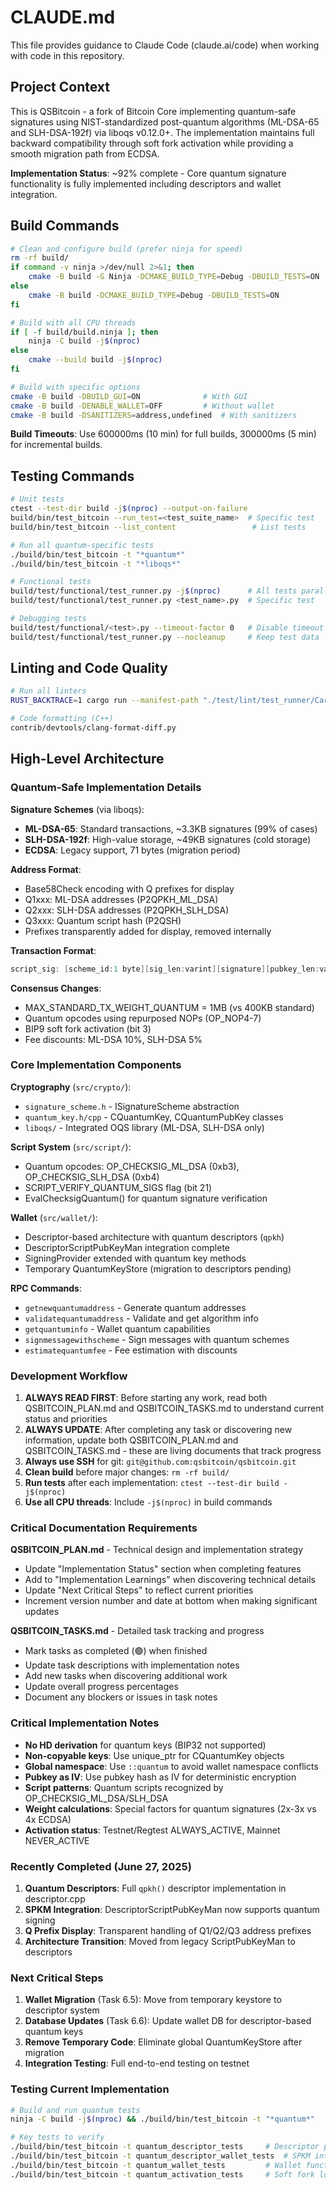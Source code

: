 # CLAUDE.md

This file provides guidance to Claude Code (claude.ai/code) when working with code in this repository.

## Project Context

This is QSBitcoin - a fork of Bitcoin Core implementing quantum-safe signatures using NIST-standardized post-quantum algorithms (ML-DSA-65 and SLH-DSA-192f) via liboqs v0.12.0+. The implementation maintains full backward compatibility through soft fork activation while providing a smooth migration path from ECDSA.

**Implementation Status**: ~92% complete - Core quantum signature functionality is fully implemented including descriptors and wallet integration.

## Build Commands

```bash
# Clean and configure build (prefer ninja for speed)
rm -rf build/
if command -v ninja >/dev/null 2>&1; then
    cmake -B build -G Ninja -DCMAKE_BUILD_TYPE=Debug -DBUILD_TESTS=ON
else
    cmake -B build -DCMAKE_BUILD_TYPE=Debug -DBUILD_TESTS=ON
fi

# Build with all CPU threads
if [ -f build/build.ninja ]; then
    ninja -C build -j$(nproc)
else
    cmake --build build -j$(nproc)
fi

# Build with specific options
cmake -B build -DBUILD_GUI=ON              # With GUI
cmake -B build -DENABLE_WALLET=OFF         # Without wallet
cmake -B build -DSANITIZERS=address,undefined  # With sanitizers
```

**Build Timeouts**: Use 600000ms (10 min) for full builds, 300000ms (5 min) for incremental builds.

## Testing Commands

```bash
# Unit tests
ctest --test-dir build -j$(nproc) --output-on-failure
build/bin/test_bitcoin --run_test=<test_suite_name>  # Specific test
build/bin/test_bitcoin --list_content                 # List tests

# Run all quantum-specific tests
./build/bin/test_bitcoin -t "*quantum*"
./build/bin/test_bitcoin -t "*liboqs*"

# Functional tests
build/test/functional/test_runner.py -j$(nproc)      # All tests parallel
build/test/functional/test_runner.py <test_name>.py  # Specific test

# Debugging tests
build/test/functional/<test>.py --timeout-factor 0   # Disable timeout
build/test/functional/test_runner.py --nocleanup     # Keep test data
```

## Linting and Code Quality

```bash
# Run all linters
RUST_BACKTRACE=1 cargo run --manifest-path "./test/lint/test_runner/Cargo.toml"

# Code formatting (C++)
contrib/devtools/clang-format-diff.py
```

## High-Level Architecture

### Quantum-Safe Implementation Details

**Signature Schemes** (via liboqs):
- **ML-DSA-65**: Standard transactions, ~3.3KB signatures (99% of cases)
- **SLH-DSA-192f**: High-value storage, ~49KB signatures (cold storage)
- **ECDSA**: Legacy support, 71 bytes (migration period)

**Address Format**:
- Base58Check encoding with Q prefixes for display
- Q1xxx: ML-DSA addresses (P2QPKH_ML_DSA)
- Q2xxx: SLH-DSA addresses (P2QPKH_SLH_DSA)  
- Q3xxx: Quantum script hash (P2QSH)
- Prefixes transparently added for display, removed internally

**Transaction Format**:
```cpp
script_sig: [scheme_id:1 byte][sig_len:varint][signature][pubkey_len:varint][pubkey]
```

**Consensus Changes**:
- MAX_STANDARD_TX_WEIGHT_QUANTUM = 1MB (vs 400KB standard)
- Quantum opcodes using repurposed NOPs (OP_NOP4-7)
- BIP9 soft fork activation (bit 3)
- Fee discounts: ML-DSA 10%, SLH-DSA 5%

### Core Implementation Components

**Cryptography** (`src/crypto/`):
- `signature_scheme.h` - ISignatureScheme abstraction
- `quantum_key.h/cpp` - CQuantumKey, CQuantumPubKey classes
- `liboqs/` - Integrated OQS library (ML-DSA, SLH-DSA only)

**Script System** (`src/script/`):
- Quantum opcodes: OP_CHECKSIG_ML_DSA (0xb3), OP_CHECKSIG_SLH_DSA (0xb4)
- SCRIPT_VERIFY_QUANTUM_SIGS flag (bit 21)
- EvalChecksigQuantum() for quantum signature verification

**Wallet** (`src/wallet/`):
- Descriptor-based architecture with quantum descriptors (`qpkh`)
- DescriptorScriptPubKeyMan integration complete
- SigningProvider extended with quantum key methods
- Temporary QuantumKeyStore (migration to descriptors pending)

**RPC Commands**:
- `getnewquantumaddress` - Generate quantum addresses
- `validatequantumaddress` - Validate and get algorithm info
- `getquantuminfo` - Wallet quantum capabilities
- `signmessagewithscheme` - Sign messages with quantum schemes
- `estimatequantumfee` - Fee estimation with discounts

### Development Workflow

1. **ALWAYS READ FIRST**: Before starting any work, read both QSBITCOIN_PLAN.md and QSBITCOIN_TASKS.md to understand current status and priorities
2. **ALWAYS UPDATE**: After completing any task or discovering new information, update both QSBITCOIN_PLAN.md and QSBITCOIN_TASKS.md - these are living documents that track progress
3. **Always use SSH** for git: `git@github.com:qsbitcoin/qsbitcoin.git`
4. **Clean build** before major changes: `rm -rf build/`
5. **Run tests** after each implementation: `ctest --test-dir build -j$(nproc)`
6. **Use all CPU threads**: Include `-j$(nproc)` in build commands

### Critical Documentation Requirements

**QSBITCOIN_PLAN.md** - Technical design and implementation strategy
- Update "Implementation Status" section when completing features
- Add to "Implementation Learnings" when discovering technical details
- Update "Next Critical Steps" to reflect current priorities
- Increment version number and date at bottom when making significant updates

**QSBITCOIN_TASKS.md** - Detailed task tracking and progress
- Mark tasks as completed (🟢) when finished
- Update task descriptions with implementation notes
- Add new tasks when discovering additional work
- Update overall progress percentages
- Document any blockers or issues in task notes

### Critical Implementation Notes

- **No HD derivation** for quantum keys (BIP32 not supported)
- **Non-copyable keys**: Use unique_ptr for CQuantumKey objects
- **Global namespace**: Use `::quantum` to avoid wallet namespace conflicts
- **Pubkey as IV**: Use pubkey hash as IV for deterministic encryption
- **Script patterns**: Quantum scripts recognized by OP_CHECKSIG_ML_DSA/SLH_DSA
- **Weight calculations**: Special factors for quantum signatures (2x-3x vs 4x ECDSA)
- **Activation status**: Testnet/Regtest ALWAYS_ACTIVE, Mainnet NEVER_ACTIVE

### Recently Completed (June 27, 2025)

1. **Quantum Descriptors**: Full `qpkh()` descriptor implementation in descriptor.cpp
2. **SPKM Integration**: DescriptorScriptPubKeyMan now supports quantum signing
3. **Q Prefix Display**: Transparent handling of Q1/Q2/Q3 address prefixes
4. **Architecture Transition**: Moved from legacy ScriptPubKeyMan to descriptors

### Next Critical Steps

1. **Wallet Migration** (Task 6.5): Move from temporary keystore to descriptor system
2. **Database Updates** (Task 6.6): Update wallet DB for descriptor-based quantum keys
3. **Remove Temporary Code**: Eliminate global QuantumKeyStore after migration
4. **Integration Testing**: Full end-to-end testing on testnet

### Testing Current Implementation

```bash
# Build and run quantum tests
ninja -C build -j$(nproc) && ./build/bin/test_bitcoin -t "*quantum*"

# Key tests to verify
./build/bin/test_bitcoin -t quantum_descriptor_tests     # Descriptor parsing
./build/bin/test_bitcoin -t quantum_descriptor_wallet_tests  # SPKM integration
./build/bin/test_bitcoin -t quantum_wallet_tests         # Wallet functionality
./build/bin/test_bitcoin -t quantum_activation_tests     # Soft fork logic
```